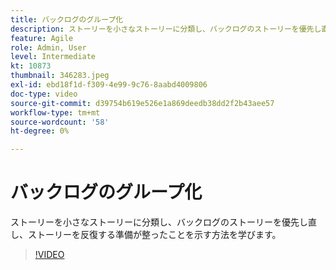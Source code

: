 ```yaml
---
title: バックログのグループ化
description: ストーリーを小さなストーリーに分類し、バックログのストーリーを優先し直し、ストーリーを反復する準備が整ったことを示す方法を学びます。
feature: Agile
role: Admin, User
level: Intermediate
kt: 10873
thumbnail: 346283.jpeg
exl-id: ebd18f1d-f309-4e99-9c76-8aabd4009806
doc-type: video
source-git-commit: d39754b619e526e1a869deedb38dd2f2b43aee57
workflow-type: tm+mt
source-wordcount: '58'
ht-degree: 0%

---
```


# バックログのグループ化

ストーリーを小さなストーリーに分類し、バックログのストーリーを優先し直し、ストーリーを反復する準備が整ったことを示す方法を学びます。

>[!VIDEO](https://video.tv.adobe.com/v/346283/?quality=12&learn=on)

